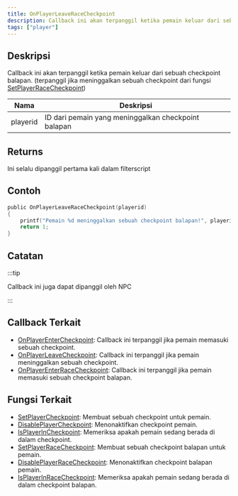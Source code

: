 ```yaml
---
title: OnPlayerLeaveRaceCheckpoint
description: Callback ini akan terpanggil ketika pemain keluar dari sebuah checkpoint balapan. (terpanggil jika meninggalkan sebuah checkpoint dari fungsi SetPlayerRaceCheckpoint)
tags: ["player"]
---
```


## Deskripsi

Callback ini akan terpanggil ketika pemain keluar dari sebuah checkpoint balapan. (terpanggil jika meninggalkan sebuah checkpoint dari fungsi [SetPlayerRaceCheckpoint](../functions/SetPlayerRaceCheckpoint.md))

| Nama     | Deskripsi                                           |
| -------- | --------------------------------------------------- |
| playerid | ID dari pemain yang meninggalkan checkpoint balapan |

## Returns

Ini selalu dipanggil pertama kali dalam filterscript

## Contoh

```c
public OnPlayerLeaveRaceCheckpoint(playerid)
{
    printf("Pemain %d meninggalkan sebuah checkpoint balapan!", playerid);
    return 1;
}
```

## Catatan

:::tip

Callback ini juga dapat dipanggil oleh NPC

:::

## Callback Terkait

- [OnPlayerEnterCheckpoint](../callbacks/OnPlayerEnterCheckpoint.md): Callback ini terpanggil jika pemain memasuki sebuah checkpoint.
- [OnPlayerLeaveCheckpoint](../callbacks/OnPlayerLeaveCheckpoint.md): Callback ini terpanggil jika pemain meninggalkan sebuah checkpoint.
- [OnPlayerEnterRaceCheckpoint](../callbacks/OnPlayerEnterRaceCheckpoint.md): Callback ini terpanggil jika pemain memasuki sebuah checkpoint balapan.

## Fungsi Terkait

- [SetPlayerCheckpoint](../functions/SetPlayerCheckpoint.md): Membuat sebuah checkpoint untuk pemain.
- [DisablePlayerCheckpoint](../functions/DisablePlayerCheckpoint.md): Menonaktifkan checkpoint pemain.
- [IsPlayerInCheckpoint](../functions/IsPlayerInCheckpoint.md): Memeriksa apakah pemain sedang berada di dalam checkpoint.
- [SetPlayerRaceCheckpoint](../functions/SetPlayerRaceCheckpoint.md): Membuat sebuah checkpoint balapan untuk pemain.
- [DisablePlayerRaceCheckpoint](../functions/DisablePlayerRaceCheckpoint.md): Menonaktifkan checkpoint balapan pemain.
- [IsPlayerInRaceCheckpoint](../functions/IsPlayerInRaceCheckpoint.md): Memeriksa apakah pemain sedang berada di dalam checkpoint balapan.
